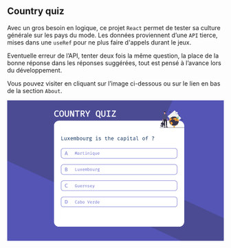 ## Country quiz

Avec un gros besoin en logique, ce projet `React` permet de tester sa culture générale sur les pays du mode. Les données proviennent d’une `API` tierce, mises dans une `useRef` pour ne plus faire d'appels durant le jeux.

Eventuelle erreur de l’API, tenter deux fois la même question, la place de la bonne réponse dans les réponses suggérées, tout est pensé à l’avance lors du développement. 

Vous pouvez visiter en cliquant sur l’image ci-dessous ou sur le lien en bas de la section `About`.

<a href = "https://yousoumar.github.io/country-quiz/"><img src = "public/images/secreenshot.png"></img></a>
